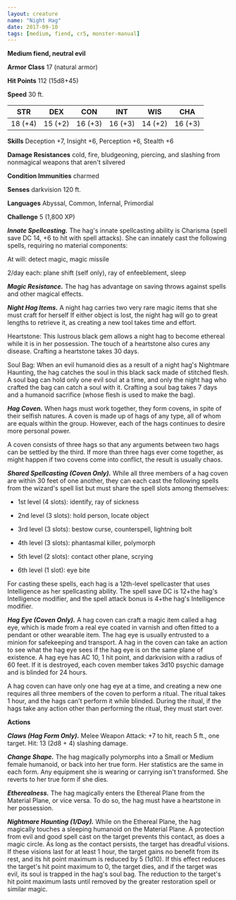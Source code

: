 ```yaml
---
layout: creature
name: "Night Hag"
date: 2017-09-10
tags: [medium, fiend, cr5, monster-manual]
---
```


**Medium fiend, neutral evil**

**Armor Class** 17 (natural armor)

**Hit Points** 112 (15d8+45)

**Speed** 30 ft.

|   STR   |   DEX   |   CON   |   INT   |   WIS   |   CHA   |
|:-----:|:-----:|:-----:|:-----:|:-----:|:-----:|
| 18 (+4) | 15 (+2) | 16 (+3) | 16 (+3) | 14 (+2) | 16 (+3) |

**Skills** Deception +7, Insight +6, Perception +6, Stealth +6

**Damage Resistances** cold, fire, bludgeoning, piercing, and slashing from nonmagical weapons that aren't silvered

**Condition Immunities** charmed

**Senses** darkvision 120 ft.

**Languages** Abyssal, Common, Infernal, Primordial

**Challenge** 5 (1,800 XP)

***Innate Spellcasting.*** The hag's innate spellcasting ability is Charisma (spell save DC 14, +6 to hit with spell attacks). She can innately cast the following spells, requiring no material components: 

At will: detect magic, magic missile

2/day each: plane shift (self only), ray of enfeeblement, sleep

***Magic Resistance.*** The hag has advantage on saving throws against spells and other magical effects.

***Night Hag Items.*** A night hag carries two very rare magic items that she must craft for herself If either object is lost, the night hag will go to great lengths to retrieve it, as creating a new tool takes time and effort.

Heartstone: This lustrous black gem allows a night hag to become ethereal while it is in her possession. The touch of a heartstone also cures any disease. Crafting a heartstone takes 30 days.

Soul Bag: When an evil humanoid dies as a result of a night hag's Nightmare Haunting, the hag catches the soul in this black sack made of stitched flesh. A soul bag can hold only one evil soul at a time, and only the night hag who crafted the bag can catch a soul with it. Crafting a soul bag takes 7 days and a humanoid sacrifice (whose flesh is used to make the bag).

***Hag Coven.*** When hags must work together, they form covens, in spite of their selfish natures. A coven is made up of hags of any type, all of whom are equals within the group. However, each of the hags continues to desire more personal power.

A coven consists of three hags so that any arguments between two hags can be settled by the third. If more than three hags ever come together, as might happen if two covens come into conflict, the result is usually chaos.

***Shared Spellcasting (Coven Only).*** While all three members of a hag coven are within 30 feet of one another, they can each cast the following spells from the wizard's spell list but must share the spell slots among themselves: 

* 1st level (4 slots): identify, ray of sickness

* 2nd level (3 slots): hold person, locate object

* 3rd level (3 slots): bestow curse, counterspell, lightning bolt

* 4th level (3 slots): phantasmal killer, polymorph

* 5th level (2 slots): contact other plane, scrying

* 6th level (1 slot): eye bite

For casting these spells, each hag is a 12th-level spellcaster that uses Intelligence as her spellcasting ability. The spell save DC is 12+the hag's Intelligence modifier, and the spell attack bonus is 4+the hag's Intelligence modifier.

***Hag Eye (Coven Only).*** A hag coven can craft a magic item called a hag eye, which is made from a real eye coated in varnish and often fitted to a pendant or other wearable item. The hag eye is usually entrusted to a minion for safekeeping and transport. A hag in the coven can take an action to see what the hag eye sees if the hag eye is on the same plane of existence. A hag eye has AC 10, 1 hit point, and darkvision with a radius of 60 feet. If it is destroyed, each coven member takes 3d10 psychic damage and is blinded for 24 hours.

A hag coven can have only one hag eye at a time, and creating a new one requires all three members of the coven to perform a ritual. The ritual takes 1 hour, and the hags can't perform it while blinded. During the ritual, if the hags take any action other than performing the ritual, they must start over.

**Actions**

***Claws (Hag Form Only).*** Melee Weapon Attack: +7 to hit, reach 5 ft., one target. Hit: 13 (2d8 + 4) slashing damage.

***Change Shape.*** The hag magically polymorphs into a Small or Medium female humanoid, or back into her true form. Her statistics are the same in each form. Any equipment she is wearing or carrying isn't transformed. She reverts to her true form if she dies.

***Etherealness.*** The hag magically enters the Ethereal Plane from the Material Plane, or vice versa. To do so, the hag must have a heartstone in her possession.

***Nightmare Haunting (1/Day).*** While on the Ethereal Plane, the hag magically touches a sleeping humanoid on the Material Plane. A protection from evil and good spell cast on the target prevents this contact, as does a magic circle. As long as the contact persists, the target has dreadful visions. If these visions last for at least 1 hour, the target gains no benefit from its rest, and its hit point maximum is reduced by 5 (1d10). If this effect reduces the target's hit point maximum to 0, the target dies, and if the target was evil, its soul is trapped in the hag's soul bag. The reduction to the target's hit point maximum lasts until removed by the greater restoration spell or similar magic.

